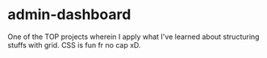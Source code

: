 # admin-dashboard
One of the TOP projects wherein I apply what I've learned about structuring stuffs with grid. CSS is fun fr no cap xD.
